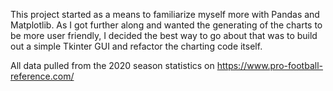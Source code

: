 This project started as a means to familiarize myself more with Pandas and Matplotlib. 
As I got further along and wanted the generating of the charts to be more user friendly, I decided the best way to go about that was to build out a simple Tkinter GUI and refactor the charting code itself.

All data pulled from the 2020 season statistics on https://www.pro-football-reference.com/
